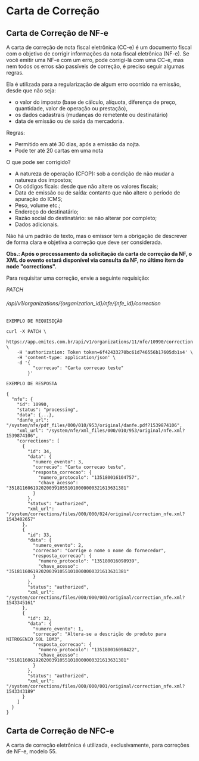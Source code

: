 # Carta de Correção

## Carta de Correção de NF-e

A carta de correção de nota fiscal eletrônica (CC-e) é um documento fiscal com o objetivo de corrigir informações da nota fiscal eletrônica (NF-e).
Se você emitir uma NF-e com um erro, pode corrigi-lá com uma CC-e, mas nem todos os erros são passíveis de correção, é preciso seguir algumas regras.

Ela é utilizada para a regularização de algum erro ocorrido na emissão, desde que não seja: 

* o valor do imposto (base de cálculo, alíquota, diferença de preço, quantidade, valor de operação ou prestação), 
* os dados cadastrais (mudanças do remetente ou destinatário)
* data de emissão ou de saída da mercadoria.

Regras:

* Permitido em até 30 dias, após a emissão da nojta.
* Pode ter até 20 cartas em uma nota

O que pode ser corrigido?

* A natureza de operação (CFOP): sob a condição de não mudar a natureza dos impostos;
* Os códigos ficais: desde que não altere os valores fiscais;
* Data de emissão ou de saída: contanto que não altere o período de apuração do ICMS;
* Peso, volume etc.;
* Endereço do destinatário;
* Razão social do destinatário: se não alterar por completo;
* Dados adicionais.

Não há um padrão de texto, mas o emissor tem a obrigação de descrever de forma clara e objetiva a correção que deve ser considerada. 

**Obs.: Após o processamento da solicitação da carta de correção da NF, o XML do evento estará disponível via consulta da NF, no último item do node "corrections".**

Para requisitar uma correção, envie a seguinte requisição:

 
<div class="api-endpoint">
    <div class="endpoint-data">
        <i class="label label-get">PATCH</i>
        <h6>/api/v1/organizations/{organization_id}/nfe/{nfe_id}/correction </h6>
    </div>
</div> 

```shell
EXEMPLO DE REQUISIÇÃO

curl -X PATCH \
  https://app.emites.com.br/api/v1/organizations/11/nfe/10990/correction \
    -H 'authorization: Token token=6f42433270bc61d746556b17605db1s4' \
    -H 'content-type: application/json' \
    -d '{
          "correcao": "Carta correcao teste"
        }'

EXEMPLO DE RESPOSTA

{
  "nfe": {
    "id": 10990,
    "status": "processing",
    "data": {...},
    "danfe_url": "/system/nfe/pdf_files/000/010/953/original/danfe.pdf?1539874106",
    "xml_url": "/system/nfe/xml_files/000/010/953/original/nfe.xml?1539874106",
    "corrections": [
      {
        "id": 34,
        "data": {
          "numero_evento": 3,
          "correcao": "Carta correcao teste",
          "resposta_correcao": {
            "numero_protocolo": "135180016104757",
            "chave_acesso": "35181160619202003910551010000000321613631381"
          }
        },
        "status": "authorized",
        "xml_url": "/system/corrections/files/000/000/024/original/correction_nfe.xml?1543402657"
      },
      {
        "id": 33,
        "data": {
          "numero_evento": 2,
          "correcao": "Corrige o nome o nome do fornecedor",
          "resposta_correcao": {
            "numero_protocolo": "135180016098939",
            "chave_acesso": "35181160619202003910551010000000321613631381"
          }
        },
        "status": "authorized",
        "xml_url": "/system/corrections/files/000/000/003/original/correction_nfe.xml?1543345161"
      },
      {
        "id": 32,
        "data": {
          "numero_evento": 1,
          "correcao": "Altera-se a descrição do produto para NITROGENIO 50L 10M3",
          "resposta_correcao": {
            "numero_protocolo": "135180016098422",
            "chave_acesso": "35181160619202003910551010000000321613631381"
          }
        },
        "status": "authorized",
        "xml_url": "/system/corrections/files/000/000/001/original/correction_nfe.xml?1543343189"
      }
    ]
  }
}
```

## Carta de Correção de NFC-e

A carta de correção eletrônica é utilizada, exclusivamente, para correções de NF-e, modelo 55.
